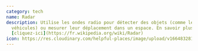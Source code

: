 ```yaml
---
category: tech
name: Radar
description: Utilise les ondes radio pour détecter des objets (comme les
  véhicules) ou mesurer leur déplacement dans un espace. En savoir plus
  [cliquez-ici](https://fr.wikipedia.org/wiki/Radar)
icon: https://res.cloudinary.com/helpful-places/image/upload/v1664832813/dtpr-icons/tech/light_aj0xol.svg
---
```

